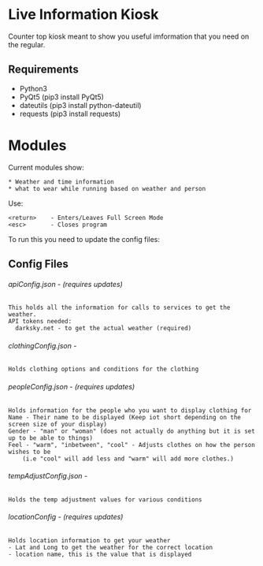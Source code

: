 # Live Information Kiosk
Counter top kiosk meant to show you useful imformation that you need on the regular.

## Requirements
 - Python3
 - PyQt5 (pip3 install PyQt5)
 - dateutils (pip3 install python-dateutil)
 - requests (pip3 install requests)

# Modules
Current modules show:

    * Weather and time information
    * what to wear while running based on weather and person

Use:

    <return>    - Enters/Leaves Full Screen Mode
    <esc>       - Closes program

To run this you need to update the config files:

## Config Files
###### apiConfig.json - (requires updates)
    This holds all the information for calls to services to get the weather.
    API tokens needed:
      darksky.net - to get the actual weather (required)

###### clothingConfig.json - 
    Holds clothing options and conditions for the clothing

###### peopleConfig.json - (requires updates) 
    Holds information for the people who you want to display clothing for
    Name - Their name to be displayed (Keep iot short depending on the screen size of your display)
    Gender - "man" or "woman" (does not actually do anything but it is set up to be able to things)
    Feel - "warm", "inbetween", "cool" - Adjusts clothes on how the person wishes to be 
        (i.e "cool" will add less and "warm" will add more clothes.)
  
###### tempAdjustConfig.json - 
    Holds the temp adjustment values for various conditions  

###### locationConfig - (requires updates)
    Holds location information to get your weather
    - Lat and Long to get the weather for the correct location
    - location name, this is the value that is displayed

